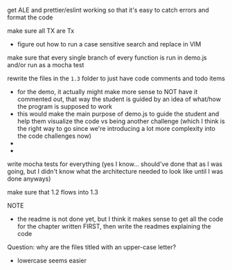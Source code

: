 

get ALE and prettier/eslint working so that it's easy to catch errors and format the code

make sure all TX are Tx
- figure out how to run a case sensitive search and replace in VIM

make sure that every single branch of every function is run in demo.js and/or run as a mocha test





rewrite the files in the `1.3` folder to just have code comments and todo items
- for the demo, it actually might make more sense to NOT have it commented out, that way the student is guided by an idea of what/how the program is supposed to work
- this would make the main purpose of demo.js to guide the student and help them visualize the code vs being another challenge (which I think is the right way to go since we're introducing a lot more complexity into the code challenges now)
-
-

write mocha tests for everything (yes I know... should've done that as I was going, but I didn't know what the architecture needed to look like until I was done anyways)

make sure that 1.2 flows into 1.3




NOTE
- the readme is not done yet, but I think it makes sense to get all the code for the chapter written FIRST, then write the readmes explaining the code

Question: why are the files titled with an upper-case letter?
- lowercase seems easier
